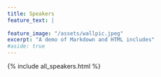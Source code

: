 ```yaml
---
title: Speakers
feature_text: |
  
feature_image: "/assets/wallpic.jpeg"
excerpt: "A demo of Markdown and HTML includes"
#aside: true
---
```


{% include all_speakers.html %}
